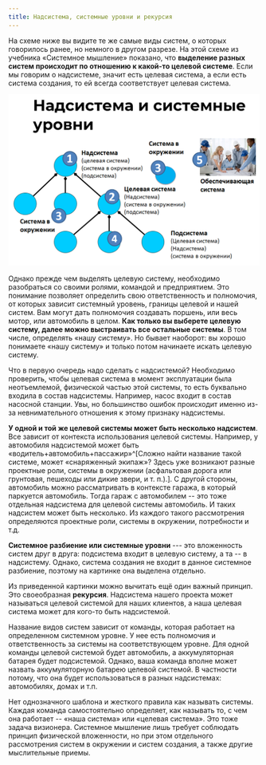```yaml
---
title: Надсистема, системные уровни и рекурсия
---
```


На схеме ниже вы видите те же самые виды систем, о которых говорилось
ранее, но немного в другом разрезе. На этой схеме из учебника «Системное
мышление» показано, что **выделение разных систем происходит по
отношению к какой-то целевой системе**. Если мы говорим о надсистеме,
значит есть целевая система, а если есть система создания, то ей всегда
соответствует целевая система.


![](05-supersystem-systems-levels-and-recursion-21.png)


Однако прежде чем выделять целевую систему, необходимо разобраться со
своими ролями, командой и предприятием. Это понимание позволяет
определить свою ответственность и полномочия, от которых зависит
системный уровень, границы целевой и нашей систем. Вам могут дать
полномочия создавать поршень, или весь мотор, или автомобиль в целом.
**Как только вы выберете целевую систему, далее можно выстраивать все
остальные системы**. В том числе, определять «нашу систему». Но бывает
наоборот: вы хорошо понимаете «нашу систему» и только потом начинаете
искать целевую систему.

Что в первую очередь надо сделать с надсистемой? Необходимо проверить,
чтобы целевая система в момент эксплуатации была неотъемлемой,
физической частью этой системы, то есть буквально входила в состав
надсистемы. Например, насос входит в состав насосной станции. Увы, но
большинство ошибок происходит именно из-за невнимательного отношения к
этому признаку надсистемы.

**У одной и той же целевой системы может быть несколько надсистем**. Все
зависит от контекста использования целевой системы. Например, у
автомобиля надсистемой может быть
«водитель+автомобиль+пассажир»^[Сложно найти название
такой системе, может «снаряженный экипаж»? Здесь уже возникают разные
проектные роли, системы в окружении (асфальтовая дорога или грунтовая,
пешеходы или дикие звери, и т. п.).]. С другой стороны,
автомобиль можно рассматривать в контексте гаража, в который паркуется
автомобиль. Тогда гараж с автомобилем -- это тоже отдельная надсистема
для целевой системы автомобиль. И таких надсистем может быть несколько.
Из каждого такого рассмотрения определяются проектные роли, системы в
окружении, потребности и т.д.

**Системное разбиение или системные уровни** --- это вложенность систем
друг в друга: подсистема входит в целевую систему, а та -- в надсистему.
Однако, система создания не входит в данное системное разбиение, поэтому
на картинке она выделена отдельно.

Из приведенной картинки можно вычитать ещё один важный принцип. Это
своеобразная **рекурсия**. Надсистема нашего проекта может называться
целевой системой для наших клиентов, а наша целевая система может для
кого-то быть надсистемой.

Название видов систем зависит от команды, которая работает на
определенном системном уровне. У нее есть полномочия и ответственность
за системы на соответствующем уровне. Для одной команды целевой системой
будет автомобиль, а аккумуляторная батарея будет подсистемой. Однако,
ваша команда вполне может назвать аккумуляторную батарею целевой
системой. В частности потому, что она будет использоваться в разных
надсистемах: автомобилях, домах и т.п.

Нет однозначного шаблона и жесткого правила как называть системы. Каждая
команда самостоятельно определяет, как называть то, с чем она работает
-- «наша система» или «целевая система». Это тоже задача визионера.
Системное мышление лишь требует соблюдать принцип физической
вложенности, но при этом отдельного рассмотрения систем в окружении и
систем создания, а также другие мыслительные приемы.

